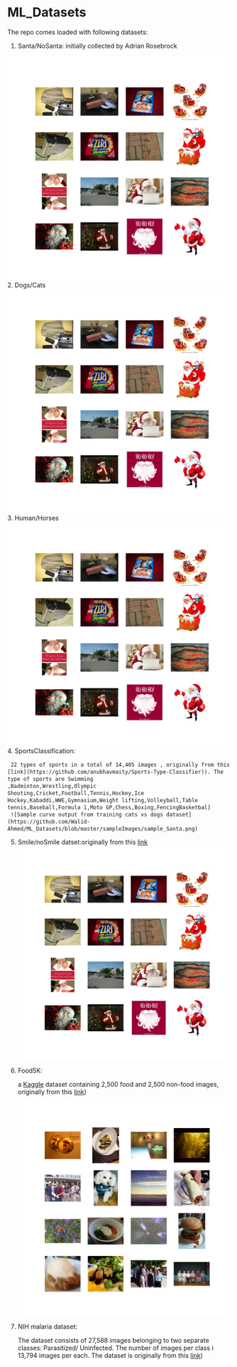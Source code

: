 # ML_Datasets

The repo comes loaded with following datasets:
 1. Santa/NoSanta: initially collected  by  Adrian Rosebrock
 
 ![Sample curve output from training cats vs dogs dataset](https://github.com/Walid-Ahmed/ML_Datasets/blob/master/sampleImages/sample_Santa.png)
 2. Dogs/Cats
  ![Sample curve output from training cats vs dogs dataset](https://github.com/Walid-Ahmed/ML_Datasets/blob/master/sampleImages/sample_Santa.png)
 3. Human/Horses
  ![Sample curve output from training cats vs dogs dataset](https://github.com/Walid-Ahmed/ML_Datasets/blob/master/sampleImages/sample_Santa.png)
 4. SportsClassification:
 
     22 types of sports in a total of 14,405 images , originally from this [link](https://github.com/anubhavmaity/Sports-Type-Classifier)). The type of sports are Swimming
    ,Badminton,Wrestling,Olympic Shooting,Cricket,Football,Tennis,Hockey,Ice Hockey,Kabaddi,WWE,Gymnasium,Weight lifting,Volleyball,Table tennis,Baseball,Formula 1,Moto GP,Chess,Boxing,FencingBasketbal]
     ![Sample curve output from training cats vs dogs dataset](https://github.com/Walid-Ahmed/ML_Datasets/blob/master/sampleImages/sample_Santa.png)
    
 5. Smile/noSmile datset:originally from this [link](https://github.com/hromi/SMILEsmileD)  
  ![Sample curve output from training cats vs dogs dataset](https://github.com/Walid-Ahmed/ML_Datasets/blob/master/sampleImages/sample_Santa.png)
 
 6. Food5K: 
 
    a [Kaggle](https://www.kaggle.com/binhminhs10/food5k) dataset containing 2,500 food and 2,500 non-food images, originally from this [link](https://www.kaggle.com/binhminhs10/food5k/download))
    
     ![Sample curve output from training cats vs dogs dataset]( https://github.com/Walid-Ahmed/ML_Datasets/blob/master/sampleImages/sample_Food-5K.png)
   

 7. NIH malaria dataset:
 
     The dataset consists of 27,588 images belonging to two separate classes: Parasitized/ Uninfected.
    The number of images per class i 13,794 images per each. The dataset is  originally from this [link](https://lhncbc.nlm.nih.gov/publication/pub9932))

